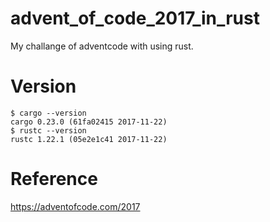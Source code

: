 # advent_of_code_2017_in_rust
My challange of adventcode with using rust.

# Version
```
$ cargo --version
cargo 0.23.0 (61fa02415 2017-11-22)
$ rustc --version
rustc 1.22.1 (05e2e1c41 2017-11-22)
```

# Reference
https://adventofcode.com/2017

